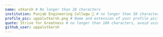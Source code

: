 ```yaml
---
name: utkarsh # No longer than 28 characters
institution: Punjab Engineering Collwgw 🚩 # no longer than 58 characters
profile_pic: uppalutkarsh.png # Name and extension of your profile picture(ex. mona.png) The picture must be squared and 544px on width and height.
quote: Strive for Greatness # no longer than 100 characters, avoid using quotes(") to guarantee the format remains the same.
github_user: uppalutkarsh
---
```

